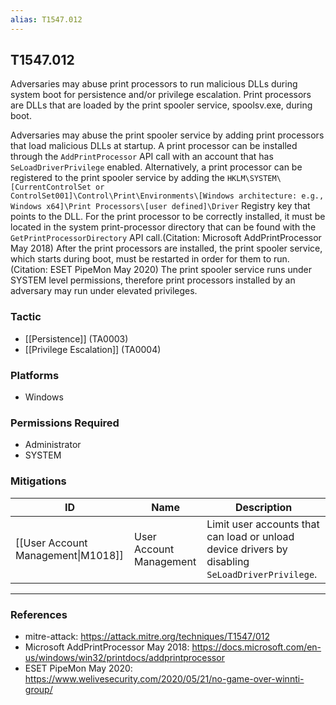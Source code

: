 ```yaml
---
alias: T1547.012
---
```


## T1547.012

Adversaries may abuse print processors to run malicious DLLs during system boot for persistence and/or privilege escalation. Print processors are DLLs that are loaded by the print spooler service, spoolsv.exe, during boot. 

Adversaries may abuse the print spooler service by adding print processors that load malicious DLLs at startup. A print processor can be installed through the <code>AddPrintProcessor</code> API call with an account that has <code>SeLoadDriverPrivilege</code> enabled. Alternatively, a print processor can be registered to the print spooler service by adding the <code>HKLM\SYSTEM\\[CurrentControlSet or ControlSet001]\Control\Print\Environments\\[Windows architecture: e.g., Windows x64]\Print Processors\\[user defined]\Driver</code> Registry key that points to the DLL. For the print processor to be correctly installed, it must be located in the system print-processor directory that can be found with the <code>GetPrintProcessorDirectory</code> API call.(Citation: Microsoft AddPrintProcessor May 2018) After the print processors are installed, the print spooler service, which starts during boot, must be restarted in order for them to run.(Citation: ESET PipeMon May 2020) The print spooler service runs under SYSTEM level permissions, therefore print processors installed by an adversary may run under elevated privileges.


### Tactic
- [[Persistence]] (TA0003)
- [[Privilege Escalation]] (TA0004)

### Platforms
- Windows

### Permissions Required
- Administrator
- SYSTEM

### Mitigations

| ID | Name | Description |
| --- | --- | --- |
| [[User Account Management\|M1018]] | User Account Management | Limit user accounts that can load or unload device drivers by disabling <code>SeLoadDriverPrivilege</code>. |


---
### References

- mitre-attack: https://attack.mitre.org/techniques/T1547/012
- Microsoft AddPrintProcessor May 2018: https://docs.microsoft.com/en-us/windows/win32/printdocs/addprintprocessor
- ESET PipeMon May 2020: https://www.welivesecurity.com/2020/05/21/no-game-over-winnti-group/

